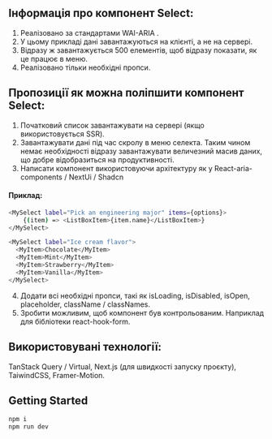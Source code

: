 ## Інформація про компонент Select:

1. Реалізовано за стандартами WAI-ARIA .
2. У цьому прикладі дані завантажуються на клієнті, а не на сервері.
3. Відразу ж завантажується 500 елементів, щоб відразу показати, як це працює в меню.
4. Реалізовано тільки необхідні пропси.

## Пропозиції як можна поліпшити компонент Select:
1. Початковий список завантажувати на сервері (якщо використовується SSR).
2. Завантажувати дані під час скролу в меню селекта. Таким чином немає необхідності відразу завантажувати величезний масив даних, що добре відобразиться на продуктивності.
3. Написати компонент використовуючи архітектуру як у React-aria-components / NextUi / Shadcn
#### Приклад:
```bash
<MySelect label="Pick an engineering major" items={options}>
    {(item) => <ListBoxItem>{item.name}</ListBoxItem>}
</MySelect>

<MySelect label="Ice cream flavor">
  <MyItem>Chocolate</MyItem>
  <MyItem>Mint</MyItem>
  <MyItem>Strawberry</MyItem>
  <MyItem>Vanilla</MyItem>
</MySelect>
```
4. Додати всі необхідні пропси, такі як isLoading, isDisabled, isOpen, placeholder, className / classNames.
5. Зробити можливим, щоб компонент був контрольованим. Наприклад для бібліотеки react-hook-form.

## Використовувані технології:
TanStack Query / Virtual, Next.js (для швидкості запуску проєкту), TaiwindCSS, Framer-Motion.

## Getting Started
```bash
npm i
npm run dev
```